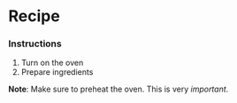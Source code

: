 # Recipe
### Instructions
1. Turn on the oven
2. Prepare ingredients

**Note**: Make sure to preheat the oven. This is very *important*.